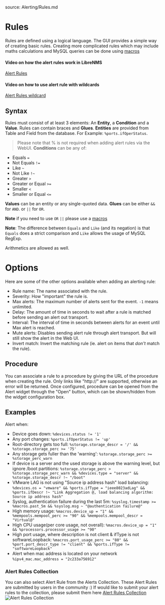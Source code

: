 source: Alerting/Rules.md

# Rules
Rules are defined using a logical language.
The GUI provides a simple way of creating basic rules.
Creating more complicated rules which may include maths calculations and MySQL queries can be 
done using [macros](Macros.md)

#### Video on how the alert rules work in LibreNMS 
[Alert Rules](https://youtu.be/ryv0j8GEkhM)
#### Video on how to use alert rule with wildcards
[Alert Rules wildcard](https://youtu.be/eYYioFNcrAk)

## Syntax
Rules must consist of at least 3 elements: An __Entity__, a __Condition__ and a __Value__.
Rules can contain braces and __Glues__.
__Entities__ are provided from Table and Field from the database. For Example: `%ports.ifOperStatus`.
> Please note that % is not required when adding alert rules via the WebUI. 
__Conditions__ can be any of:

- Equals `=`
- Not Equals `!=`
- Like `~`
- Not Like `!~`
- Greater `>`
- Greater or Equal `>=`
- Smaller `<`
- Smaller or Equal `<=`

__Values__ can be an entity or any single-quoted data.
__Glues__ can be either `&&` for `AND`.  or `||` for `OR`. 

**Note** if you need to use `OR` `||` please use a [macros](Macros.md)

__Note__: The difference between `Equals` and `Like` (and its negation) is that `Equals` does a strict comparison and `Like` allows the usage of MySQL RegExp.

Arithmetics are allowed as well.

# Options

Here are some of the other options available when adding an alerting rule:

+ Rule name: The name associated with the rule.
+ Severity: How "important" the rule is.
+ Max alerts: The maximum number of alerts sent for the event.  `-1` means unlimited.
+ Delay: The amount of time in seconds to wait after a rule is matched before sending an alert out transport.
+ Interval: The interval of time in seconds between alerts for an event until Max alert is reached.
+ Mute alerts: Disables sending alert rule through alert transport. But will still show the alert in the Web UI.
+ Invert match: Invert the matching rule (ie. alert on items that _don't_ match the rule).

## Procedure
You can associate a rule to a procedure by giving the URL of the procedure when creating the rule. Only links like "http://" are supported, otherwise an error will be returned. Once configured, procedure can be opened from the Alert widget through the "Open" button, which can be shown/hidden from the widget configuration box.

## Examples

Alert when:

+ Device goes down: `%devices.status != '1'`
+ Any port changes: `%ports.ifOperStatus != 'up'`
+ Root-directory gets too full: `%storage.storage_descr = '/' && %storage.storage_perc >= '75'`
+ Any storage gets fuller than the 'warning': `%storage.storage_perc >= %storage_perc_warn`
+ If device is a server and the used storage is above the warning level, but ignore /boot partitions: `%storage.storage_perc > %storage.storage_perc_warn && %devices.type = "server" && %storage.storage_descr !~ "/boot"`
+ VMware LAG is not using "Source ip address hash" load balancing: `%devices.os = "vmware" && %ports.ifType = "ieee8023adLag" && %ports.ifDescr !~ "Link Aggregation @, load balancing algorithm: Source ip address hash"`
+ Syslog, authentication failure during the last 5m: `%syslog.timestamp >= %macros.past_5m && %syslog.msg ~ "@authentication failure@"`
+ High memory usage: `%macros.device_up = "1" && %mempools.mempool_perc >= "90" && %mempools.mempool_descr = "Virtual@"`
+ High CPU usage(per core usage, not overall): `%macros.device_up = "1" && %processors.processor_usage >= "90"`
+ High port usage, where description is not client & ifType is not softwareLoopback: `%macros.port_usage_perc >= "80" && %port.port_descr_type != "client" && %ports.ifType != "softwareLoopback"`
+ Alert when mac address is located on your network `%ipv4_mac.mac_address = "2c233a756912"`

### Alert Rules Collection
You can also select Alert Rule from the Alerts Collection. These Alert Rules are submitted by users in the community :)
If would like to submit your alert rules to the collection, please submit them here [Alert Rules Collection](https://github.com/librenms/librenms/blob/master/misc/alert_rules.json)
![Alert Rules Collection](/img/alert-rules-collection.png)
